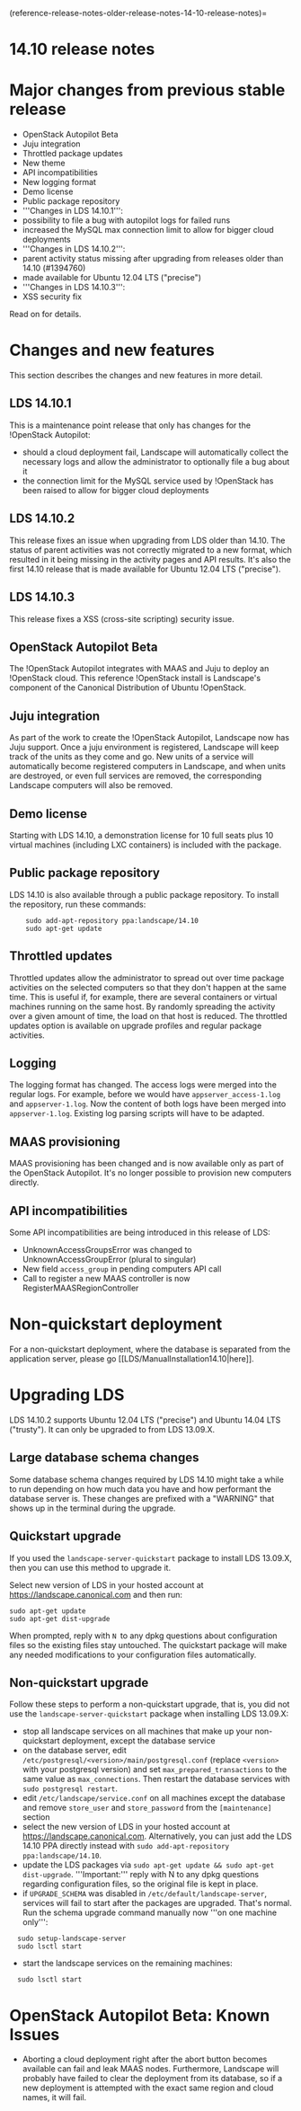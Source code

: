 (reference-release-notes-older-release-notes-14-10-release-notes)=
# 14.10 release notes

# Major changes from previous stable release
 * OpenStack Autopilot Beta
 * Juju integration
 * Throttled package updates
 * New theme
 * API incompatibilities
 * New logging format
 * Demo license
 * Public package repository
 * '''Changes in LDS 14.10.1''':
  * possibility to file a bug with autopilot logs for failed runs
  * increased the MySQL max connection limit to allow for bigger cloud deployments
 * '''Changes in LDS 14.10.2''':
  * parent activity status missing after upgrading from releases older than 14.10 (#1394760)
  * made available for Ubuntu 12.04 LTS ("precise")
 * '''Changes in LDS 14.10.3''':
  * XSS security fix

Read on for details.

# Changes and new features
This section describes the changes and new features in more detail.

## LDS 14.10.1
This is a maintenance point release that only has changes for the !OpenStack Autopilot:
 * should a cloud deployment fail, Landscape will automatically collect the necessary logs and allow the administrator to optionally file a bug about it
 * the connection limit for the MySQL service used by !OpenStack has been raised to allow for bigger cloud deployments

## LDS 14.10.2
This release fixes an issue when upgrading from LDS older than 14.10. The status of parent activities was not correctly migrated to a new format, which resulted in it being missing in the activity pages and API results. It's also the first 14.10 release that is made available for Ubuntu 12.04 LTS ("precise").

## LDS 14.10.3
This release fixes a XSS (cross-site scripting) security issue.

## OpenStack Autopilot Beta
The !OpenStack Autopilot integrates with MAAS and Juju to deploy an !OpenStack cloud. This reference !OpenStack install is Landscape's component of the Canonical Distribution of Ubuntu !OpenStack. 

## Juju integration
As part of the work to create the !OpenStack Autopilot, Landscape now has Juju support. Once a juju environment is registered, Landscape will keep track of the units as they come and go. New units of a service will automatically become registered computers in Landscape, and when units are destroyed, or even full services are removed, the corresponding Landscape computers will also be removed.

## Demo license
Starting with LDS 14.10, a demonstration license for 10 full seats plus 10 virtual machines (including LXC containers) is included with the package.

## Public package repository
LDS 14.10 is also available through a public package repository. To install the repository, run these commands:
```
    sudo add-apt-repository ppa:landscape/14.10
    sudo apt-get update
```

## Throttled updates
Throttled updates allow the administrator to spread out over time package activities on the selected computers so that they don't happen at the same time. This is useful if, for example, there are several containers or virtual machines running on the same host. By randomly spreading the activity over a given amount of time, the load on that host is reduced.
The throttled updates option is available on upgrade profiles and regular package activities.

## Logging
The logging format has changed. The access logs were merged into the regular logs. For example, before we would have `appserver_access-1.log` and `appserver-1.log`. Now the content of both logs have been merged into `appserver-1.log`. Existing log parsing scripts will have to be adapted.

## MAAS provisioning
MAAS provisioning has been changed and is now available only as part of the OpenStack Autopilot. It's no longer possible to provision new computers directly.

## API incompatibilities
Some API incompatibilities are being introduced in this release of LDS:
 * UnknownAccessGroupsError was changed to UnknownAccessGroupError (plural to singular)
 * New field `access_group` in pending computers API call
 * Call to register a new MAAS controller is now RegisterMAASRegionController

# Non-quickstart deployment
For a non-quickstart deployment, where the database is separated from the application server, please go [[LDS/ManualInstallation14.10|here]].

# Upgrading LDS
LDS 14.10.2 supports Ubuntu 12.04 LTS ("precise") and Ubuntu 14.04 LTS ("trusty"). It can only be upgraded to from LDS 13.09.X.

## Large database schema changes
Some database schema changes required by LDS 14.10 might take a while to run depending on how much data you have and how performant the database server is. These changes are prefixed with a "WARNING" that shows up in the terminal during the upgrade.

## Quickstart upgrade
If you used the `landscape-server-quickstart` package to install LDS 13.09.X, then you can use this method to upgrade it.

Select new version of LDS in your hosted account at https://landscape.canonical.com and then run:
```
sudo apt-get update
sudo apt-get dist-upgrade
```

When prompted, reply with `N `to any dpkg questions about configuration files so the existing files stay untouched. The quickstart package will make any needed modifications to your configuration files automatically.

## Non-quickstart upgrade
Follow these steps to perform a non-quickstart upgrade, that is, you did not use the `landscape-server-quickstart` package when installing LDS 13.09.X:
 * stop all landscape services on all machines that make up your non-quickstart deployment, except the database service
 * on the database server, edit `/etc/postgresql/<version>/main/postgresql.conf` (replace `<version>` with your postgresql version) and set `max_prepared_transactions` to the same value as `max_connections`. Then restart the database services with `sudo postgresql restart`.
 * edit `/etc/landscape/service.conf` on all machines except the database and remove `store_user` and `store_password` from the `[maintenance]` section
 * select the new version of LDS in your hosted account at https://landscape.canonical.com. Alternatively, you can just add the LDS 14.10 PPA directly instead with `sudo add-apt-repository ppa:landscape/14.10`.
 * update the LDS packages via `sudo apt-get update && sudo apt-get dist-upgrade`. '''Important:''' reply with N to any dpkg questions regarding configuration files, so the original file is kept in place.
 * if `UPGRADE_SCHEMA` was disabled in `/etc/default/landscape-server`, services will fail to start after the packages are upgraded. That's normal. Run the schema upgrade command manually now '''on one machine only''':
```
  sudo setup-landscape-server
  sudo lsctl start
```
 * start the landscape services on the remaining machines:
```
  sudo lsctl start
```

# OpenStack Autopilot Beta: Known Issues
 * Aborting a cloud deployment right after the abort button becomes available can fail and leak MAAS nodes. Furthermore, Landscape will probably have failed to clear the deployment from its database, so if a new deployment is attempted with the exact same region and cloud names, it will fail.


